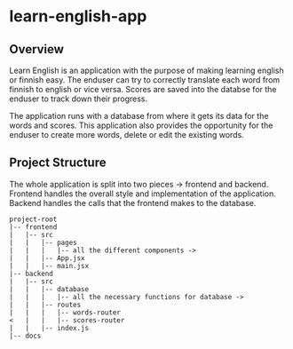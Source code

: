 # learn-english-app

## Overview

Learn English is an application with the purpose of making learning english or finnish easy.
The enduser can try to correctly translate each word from finnish to english or vice versa.
Scores are saved into the databse for the enduser to track down their progress.

The application runs with a database from where it gets its data for the words and scores.
This application also provides the opportunity for the enduser to create more words, delete or edit the existing words.

## Project Structure

The whole application is split into two pieces -> frontend and backend.
Frontend handles the overall style and implementation of the application.
Backend handles the calls that the frontend makes to the database.

```plaintext
project-root
|-- frontend
|   |-- src
|   |   |-- pages
|   |   |   |-- all the different components ->
|   |   |-- App.jsx
|   |   |-- main.jsx
|-- backend
|   |-- src
|   |   |-- database
|   |   |   |-- all the necessary functions for database ->
|   |   |-- routes
|   |   |   |-- words-router
<   |   |   |-- scores-router
|   |   |-- index.js
|-- docs
```
